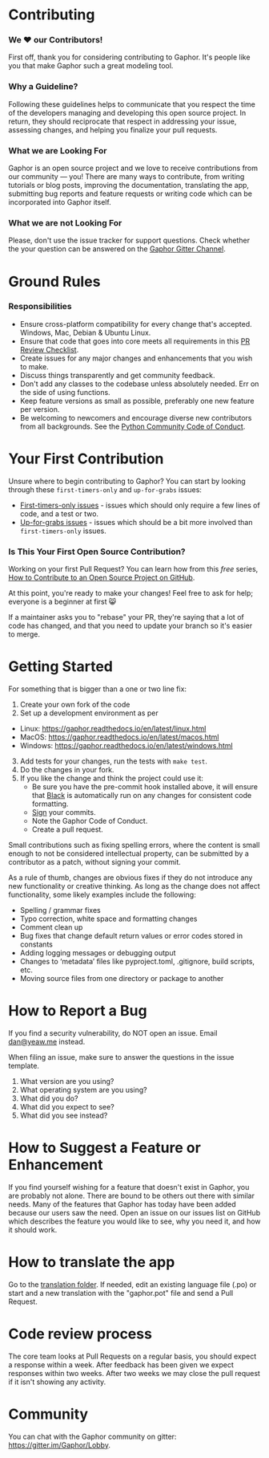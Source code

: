 # Contributing

### We :heart: our Contributors! 

First off, thank you for considering contributing to Gaphor. It's people like
you that make Gaphor such a great modeling tool.

### Why a Guideline?

Following these guidelines helps to communicate that you respect the time of
the developers managing and developing this open source project. In return,
they should reciprocate that respect in addressing your issue, assessing
changes, and helping you finalize your pull requests.

### What we are Looking For 

Gaphor is an open source project and we love to receive contributions from our
community — you! There are many ways to contribute, from writing tutorials or
blog posts, improving the documentation, translating the app, submitting bug reports
and feature requests or writing code which can be incorporated into Gaphor itself.

### What we are not Looking For

Please, don't use the issue tracker for support questions. Check whether the
your question can be answered on the
[Gaphor Gitter Channel](https://gitter.im/gaphor/Lobby).

# Ground Rules
### Responsibilities 

 * Ensure cross-platform compatibility for every change that's accepted.
 Windows, Mac, Debian & Ubuntu Linux.
 * Ensure that code that goes into core meets all requirements in this
 [PR Review Checklist](https://gist.github.com/audreyr/4feef90445b9680475f2).
 * Create issues for any major changes and enhancements that you wish to make.
 * Discuss things transparently and get community feedback.
 * Don't add any classes to the codebase unless absolutely needed. Err on the side of using
 functions.
 * Keep feature versions as small as possible, preferably one new feature per
 version.
 * Be welcoming to newcomers and encourage diverse new contributors from all
 backgrounds. See the
 [Python Community Code of Conduct](https://www.python.org/psf/codeofconduct/).

# Your First Contribution

Unsure where to begin contributing to Gaphor? You can start by looking through
these `first-timers-only` and `up-for-grabs` issues:

 * [First-timers-only issues](https://github.com/gaphor/gaphor/issues?utf8=%E2%9C%93&q=is%3Aissue+is%3Aopen+label%3Afirst-timers-only) -
  issues which should only require a few lines of code, and a test or two.
 * [Up-for-grabs issues](https://github.com/gaphor/gaphor/issues?utf8=%E2%9C%93&q=is%3Aissue+is%3Aopen+label%3Aup-for-grabs) -
 issues which should be a bit more involved than `first-timers-only` issues.

### Is This Your First Open Source Contribution?

Working on your first Pull Request? You can learn how from this *free* series,
[How to Contribute to an Open Source Project on
GitHub](https://egghead.io/series/how-to-contribute-to-an-open-source-project-on-github).

At this point, you're ready to make your changes! Feel free to ask for help;
everyone is a beginner at first :smile_cat:

If a maintainer asks you to "rebase" your PR, they're saying that a lot of code
has changed, and that you need to update your branch so it's easier to merge.

# Getting Started

For something that is bigger than a one or two line fix:

1. Create your own fork of the code
2. Set up a development environment as per
  - Linux: https://gaphor.readthedocs.io/en/latest/linux.html
  - MacOS: https://gaphor.readthedocs.io/en/latest/macos.html
  - Windows: https://gaphor.readthedocs.io/en/latest/windows.html
3. Add tests for your changes, run the tests with `make test`.
4. Do the changes in your fork.
5. If you like the change and think the project could use it:
    * Be sure you have the pre-commit hook installed above, it will ensure that
    [Black](https://github.com/ambv/black) is automatically run on any changes for
    consistent code formatting.
    * [Sign](https://help.github.com/articles/signing-commits/) your commits.
    * Note the Gaphor Code of Conduct.
    * Create a pull request.


Small contributions such as fixing spelling errors, where the content is small
enough to not be considered intellectual property, can be submitted by a
contributor as a patch, without signing your commit.

As a rule of thumb, changes are obvious fixes if they do not introduce any new
functionality or creative thinking. As long as the change does not affect
functionality, some likely examples include the following:
* Spelling / grammar fixes
* Typo correction, white space and formatting changes
* Comment clean up
* Bug fixes that change default return values or error codes stored in constants
* Adding logging messages or debugging output
* Changes to ‘metadata’ files like pyproject.toml, .gitignore, build scripts, etc.
* Moving source files from one directory or package to another

# How to Report a Bug
If you find a security vulnerability, do NOT open an issue. Email dan@yeaw.me instead.

When filing an issue, make sure to answer the questions in the issue template.

1. What version are you using? 
2. What operating system are you using?
3. What did you do?
4. What did you expect to see?
5. What did you see instead?

# How to Suggest a Feature or Enhancement
If you find yourself wishing for a feature that doesn't exist in Gaphor,
you are probably not alone. There are bound to be others out there with similar
needs. Many of the features that Gaphor has today have been added
because our users saw the need. Open an issue on our issues list on GitHub
which describes the feature you would like to see, why you need it, and how it
should work.

# How to translate the app
Go to the [translation folder](https://github.com/gaphor/gaphor/tree/main/po).
If needed, edit an existing language file (.po) or start and a new translation
with the "gaphor.pot" file and send a Pull Request.

# Code review process

The core team looks at Pull Requests on a regular basis, you should expect a
response within a week. After feedback has been given we expect responses
within two weeks. After two weeks we may close the pull request if it isn't
showing any activity.


# Community
You can chat with the Gaphor community on gitter: https://gitter.im/Gaphor/Lobby.
